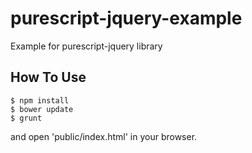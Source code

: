 # purescript-jquery-example

Example for purescript-jquery library

## How To Use

```
$ npm install
$ bower update
$ grunt
```

and  open 'public/index.html' in your browser.
